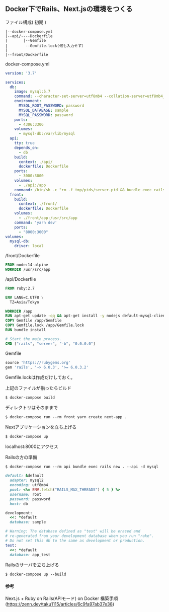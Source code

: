 ## Docker下でRails、Next.jsの環境をつくる

ファイル構成( 初期 )
```
|--docker-compose.yml
|--api/----Dockerfile
|       |--Gemfile
|        --Gemfile.lock(何も入力せず）
|
|--front/Dockerfile      
```

docker-compose.yml
```yaml
version: '3.7'

services:
  db:
    image: mysql:5.7
    command: --character-set-server=utf8mb4 --collation-server=utf8mb4_unicode_ci
    environment:
      MYSQL_ROOT_PASSWORD: password
      MYSQL_DATABASE: sample
      MYSQL_PASSWORD: password
    ports:
      - 4306:3306
    volumes:
      - mysql-db:/var/lib/mysql
  api:
    tty: true
    depends_on:
      - db
    build:
      context: ./api/
      dockerfile: Dockerfile
    ports:
      - 3000:3000
    volumes:
      - ./api:/app
    command: /bin/sh -c "rm -f tmp/pids/server.pid && bundle exec rails s -p 3000 -b '0.0.0.0'"
  front:
    build:
      context: ./front/
      dockerfile: Dockerfile
    volumes:
      - ./front/app:/usr/src/app
    command: 'yarn dev'
    ports:
      - "8000:3000"
volumes:
  mysql-db:
    driver: local
```

/front/Dockerfile
```Dockerfile
FROM node:14-alpine
WORKDIR /usr/src/app
```

/api/Dockerfile
```Dockerfile
FROM ruby:2.7

ENV LANG=C.UTF8 \
  TZ=Asia/Tokyo

WORKDIR /app
RUN apt-get update -qq && apt-get install -y nodejs default-mysql-client
COPY Gemfile /app/Gemfile
COPY Gemfile.lock /app/Gemfile.lock
RUN bundle install

# Start the main process.
CMD ["rails", "server", "-b", "0.0.0.0"]
```
Gemfile
```ruby
source 'https://rubygems.org'
gem 'rails', '~> 6.0.3', '>= 6.0.3.2'
```

Gemfile.lockは作成だけしておく。

上記のファイルが揃ったらビルド
```
$ docker-compose build
```

ディレクトリはそのままで
```
$ docker-compose run --rm front yarn create next-app .
```

Nextアプリケーションを立ち上げる
```
$ docker-compose up
```
localhost:8000にアクセス

Railsの方の準備
```
$ docker-compose run --rm api bundle exec rails new . --api -d mysql
```

```ruby
default: &default
  adapter: mysql2
  encoding: utf8mb4
  pool: <%= ENV.fetch("RAILS_MAX_THREADS") { 5 } %>
  username: root
  password: password
  host: db

development:
  <<: *default
  database: sample

# Warning: The database defined as "test" will be erased and
# re-generated from your development database when you run "rake".
# Do not set this db to the same as development or production.
test:
  <<: *default
  database: app_test
```

Railsのサーバを立ち上げる
```
$ docker-compose up --build
```



#### 参考
Next.js + Ruby on Rails(APIモード) on Docker 構築手順(https://zenn.dev/taku1115/articles/6c9fa97ab37e38)
